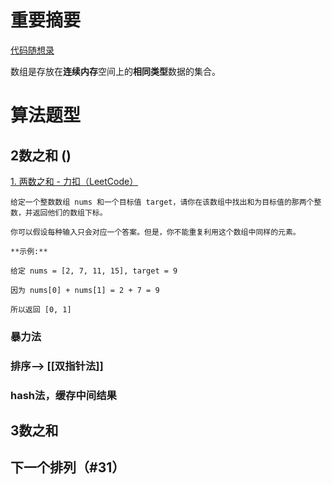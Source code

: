 



# 重要摘要
[代码随想录](https://programmercarl.com/%E6%95%B0%E7%BB%84%E7%90%86%E8%AE%BA%E5%9F%BA%E7%A1%80.html#%E6%95%B0%E7%BB%84%E7%90%86%E8%AE%BA%E5%9F%BA%E7%A1%80)

数组是存放在**连续内存**空间上的**相同类型**数据的集合。





# 算法题型

## 2数之和 ()
[1. 两数之和 - 力扣（LeetCode）](https://leetcode-cn.com/problems/two-sum/)
 ```
给定一个整数数组 nums 和一个目标值 target，请你在该数组中找出和为目标值的那两个整数，并返回他们的数组下标。

你可以假设每种输入只会对应一个答案。但是，你不能重复利用这个数组中同样的元素。

 **示例:**

给定 nums = [2, 7, 11, 15], target = 9

因为 nums[0] + nums[1] = 2 + 7 = 9

所以返回 [0, 1]
```

### 暴力法

### 排序--> [[双指针法]]

### hash法，缓存中间结果


## 3数之和


 

## 下一个排列（#31）


